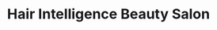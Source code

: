---
title: "Hair Intelligence Beauty Salon"
url: /vancouver/hair-intelligence-beauty-salon/
shop: hairdresser
---